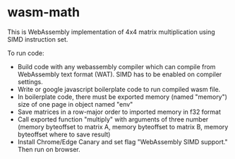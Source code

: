 # wasm-math

This is WebAssembly implementation of 4x4 matrix multiplication using SIMD instruction set.

To run code:
 - Build code with any webassembly compiler which can compile from WebAssembly text format (WAT). SIMD has to be enabled on compiler settings.
 - Write or google javascript boilerplate code to run compiled wasm file.
 - In boilerplate code, there must be exported memory (named "memory") size of one page in object named "env"
 - Save matrices in a row-major order to imported memory in f32 format
 - Call exported function "multiply" with arguments of three number (memory byteoffset to matrix A, memory byteoffset to matrix B, memory byteoffset where to save result)
 - Install Chrome/Edge Canary and set flag "WebAssembly SIMD support." Then run on browser.
